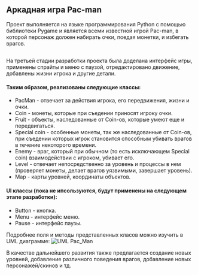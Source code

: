## Аркадная игра Pac-man

Проект выполняется на языке программирования Python с помощью библиотеки Pygame и является всеми известной игрой Pac-man,
в которой персонаж должен набирать очки, поедая монетки, и избегать врагов.  
  ##
На третьей стадии разработки проекта была доделана интерфейс игры, применены спрайты и меню с паузой, отредактировано движение, добавлены жизни игрока и другие детали.


#### Таким образом, реализованы следующие классы:  
+ PacMan - отвечает за действия игрока, его передвижения, жизни и очки.  
+ Coin - монеты, которые при съедении приносят игроку очки.  
+ Fruit - объекты, наследованные от Coin-ов, которые умеют еще и передвигаться.  
+ Special coin - особенные монеты, так же наследованные от Coin-ов, при съедении
которых игрок становится способным убивать врагов в течение некоторого времени.  
+ Enemy - враг, который при обычном (то есть исключающем Special coin) взаимодействии с игроком, 
убивает его.  
+ Level -  отвечает непосредственно за уровень и процессы в нем (проверяет монеты, делает врагов уязвимыми,
завершает уровень).  
+ Map - карты уровней, координаты объектов.  

#### UI классы (пока не ипсользуются, будут применены на следующем этапе разработки):  
+ Button - кнопка.  
+ Menu - интерфейс меню.  
+ Pause - интерфейс паузы.  

Подробнее поля и методы представленных класов можно изучить в UML диаграмме:
![UML Pac_Man](https://user-images.githubusercontent.com/91114932/162632612-614ee3ae-5de5-455f-bca9-e4d591bba38a.png)


В качестве дальнейшего развития также предлагается создание новых уровней, добавление различного
поведения врагов, добавление новых персонажей/скинов и тд.
